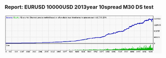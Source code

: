 
### Report: EURUSD 10000USD 2013year 10spread M30 DS test

![EURUSD 10000USD 2013year 10spread M30 DS test.txt](./EURUSD-10000USD-2013year-10spread-M30-DS-test.gif)

